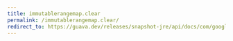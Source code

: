 ```yaml
---
title: immutablerangemap.clear
permalink: /immutablerangemap.clear/
redirect_to: https://guava.dev/releases/snapshot-jre/api/docs/com/google/common/collect/ImmutableRangeMap.html#clear--
---
```

